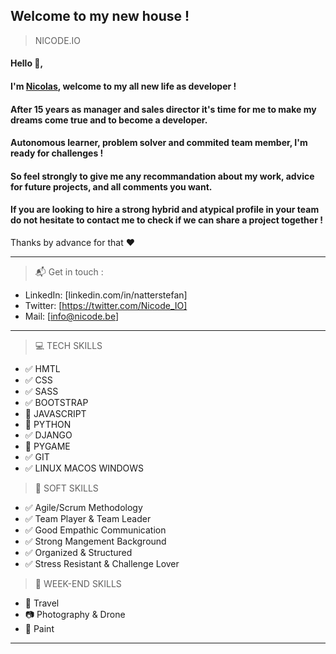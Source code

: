 ## Welcome to my new house !
> NICODE.IO

#### Hello 👋, 

#### I'm [Nicolas](https://www.linkedin.com/in/nicolas-denoel/), welcome to my all new life as developer !

#### After 15 years as manager and sales director it's time for me to make my dreams come true and to become a developer.
#### Autonomous learner, problem solver and commited team member, I'm ready for challenges !

#### So feel strongly to give me any recommandation about my work, advice for future projects, and all comments you want.  
#### If you are looking to hire a strong hybrid and atypical profile in your team do not hesitate to contact me to check if we can share a project together !  

Thanks by advance for that :heart:  

---

> :mailbox_with_mail: Get in touch :
- LinkedIn: [linkedin.com/in/natterstefan]
- Twitter: [https://twitter.com/Nicode_IO]
- Mail: [info@nicode.be]

---

> :computer: TECH SKILLS
* :white_check_mark: HMTL 
* :white_check_mark: CSS 
* :white_check_mark: SASS
* :white_check_mark: BOOTSTRAP
* :construction: JAVASCRIPT 
* :construction: PYTHON 
* :white_check_mark: DJANGO
* :construction: PYGAME
* :white_check_mark: GIT
* :white_check_mark: LINUX MACOS WINDOWS

> :muscle: SOFT SKILLS
* :white_check_mark: Agile/Scrum Methodology
* :white_check_mark: Team Player & Team Leader
* :white_check_mark: Good Empathic Communication 
* :white_check_mark: Strong Mangement Background
* :white_check_mark: Organized & Structured
* :white_check_mark: Stress Resistant & Challenge Lover

> :deciduous_tree: WEEK-END SKILLS
* :sunrise_over_mountains: Travel
* :camera: Photography & Drone
* :art: Paint
---







